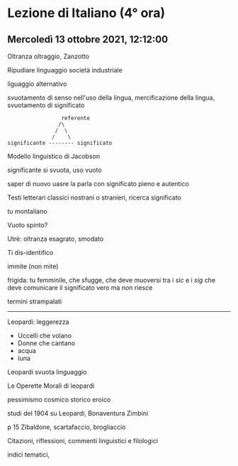 # Lezione di Italiano (4° ora) 
## Mercoledì 13 ottobre 2021, 12:12:00

Oltranza oltraggio, Zanzotto

Ripudiare linguaggio società industriale


liguaggio alternativo


svuotamento di senso nell'uso della lingua, mercificazione della lingua, svuotamento di significato

				     referente
					/\
				   /  \
				  /    \
	significante -------- significato

Modello linguistico di Jacobson

significante si svuota, uso vuoto


saper di nuovo uasre la parla con significato pieno e autentico


Testi letterari classici nostrani o stranieri, ricerca significato


tu montaliano


Vuoto spinto?

Utrè: oltranza
esagrato, smodato


Ti dis-identifico

immite (non mite)

frigida: tu femminile, che sfugge, che deve muoversi tra i _sic_ e i _sig_ che deve comunicare il significato vero ma non riesce

termini strampalati


---

Leopardi: leggerezza
* Uccelli che volano
* Donne che cantano
* acqua
* luna


Leopardi svuota linguaggio


Le Operette Morali di leopardi

pessimismo
cosmico 
storico
eroico

studi del 1904 su Leopardi, Bonaventura Zimbini


p 15 Zibaldone, scartafaccio, brogliaccio

Citazioni, riflessioni, commenti linguistici e filologici


indici tematici, 
<!--stackedit_data:
eyJoaXN0b3J5IjpbLTE5OTkxODA5MjIsMTQzMjkxNzQzNywtMT
IwMjc1NDI5MywtMTYyNjI0NzM3NCwtMTQwNzQ3ODM1NV19
-->